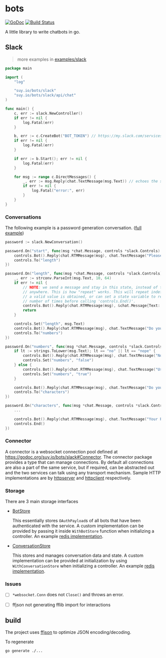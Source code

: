 # bots

[![GoDoc](https://godoc.org/suy.io/bots?status.svg)](https://godoc.org/suy.io/bots) [![Build Status](https://travis-ci.org/suyash/bots.svg?branch=master)](https://travis-ci.org/suyash/bots)

A little library to write chatbots in go.

## Slack

> more examples in [examples/slack](examples/slack)

```go
package main

import (
	"log"

	"suy.io/bots/slack"
	"suy.io/bots/slack/api/chat"
)

func main() {
	c, err := slack.NewController()
	if err != nil {
		log.Fatal(err)
	}

	b, err := c.CreateBot("BOT_TOKEN") // https://my.slack.com/services/new/bot
	if err != nil {
		log.Fatal(err)
	}

	if err := b.Start(); err != nil {
		log.Fatal(err)
	}

	for msg := range c.DirectMessages() {
		_, err := msg.Reply(chat.TextMessage(msg.Text)) // echoes the same message back
		if err != nil {
			log.Fatal("error:", err)
		}
	}
}
```

### Conversations

The following example is a password generation conversation. ([full example](examples/slack/conversations/main.go))

```go
password := slack.NewConversation()

password.On("start", func(msg *chat.Message, controls *slack.Controls) {
	controls.Bot().Reply(chat.RTMMessage(msg), chat.TextMessage("Please specify a length"))
	controls.To("length")
})

password.On("length", func(msg *chat.Message, controls *slack.Controls) {
	_, err := strconv.ParseInt(msg.Text, 10, 64)
	if err != nil {
		// NOTE: we send a message and stay in this state, instead of transitioning
		// anywhere. This is how "repeat" works. This will repeat indefinitely until
		// a valid value is obtained, or can set a state variable to repeat a fixed
		// number of times before calling 'controls.End()'.
		controls.Bot().Reply(chat.RTMMessage(msg), &chat.Message{Text: "Invalid Value, Please try again"})
		return
	}

	controls.Set("length", msg.Text)
	controls.Bot().Reply(chat.RTMMessage(msg), chat.TextMessage("Do you want numbers"))
	controls.To("numbers")
})

password.On("numbers", func(msg *chat.Message, controls *slack.Controls) {
	if lt := strings.ToLower(msg.Text); lt == "no" || lt == "nope" {
		controls.Bot().Reply(chat.RTMMessage(msg), chat.TextMessage("Not Using Numbers"))
		controls.Set("numbers", "false")
	} else {
		controls.Bot().Reply(chat.RTMMessage(msg), chat.TextMessage("Using Numbers"))
		controls.Set("numbers", "true")
	}

	controls.Bot().Reply(chat.RTMMessage(msg), chat.TextMessage("Do you want special characters"))
	controls.To("characters")
})

password.On("characters", func(msg *chat.Message, controls *slack.Controls) {
	...

	controls.Bot().Reply(chat.RTMMessage(msg), chat.TextMessage("Your Password is '"+ans+"'"))
	controls.End()
})
```

### Connector

A connector is a websocket connection pool defined at https://godoc.org/suy.io/bots/slack#Connector. The connector package provides a type that can manage connections. By default all connections are also a part of the same service, but if required, can be abstracted out and the two services can talk using any transport mechanism. Sample HTTP implementations are by [httpserver](https://godoc.org/suy.io/bots/slack/connector/contrib/httpserver) and [httpclient](https://godoc.org/suy.io/bots/slack/contrib/connector/httpclient) respectively.

### Storage

There are 3 main storage interfaces

- [BotStore](https://godoc.org/suy.io/bots/slack#BotStore)

  This essentially stores `OAuthPayload`s of all bots that have been authenticated with the service. A custom implementation can be provided by passing it inside `WithBotStore` function when initializing a controller. An example [redis implementation](https://godoc.org/suy.io/bots/slack/contrib/redis#RedisBotStore).

- [ConversationStore](https://godoc.org/suy.io/bots/slack#ConversationStore)

  This stores and manages conversation data and state. A custom implementation can be provided at initialization by using `WithConversationStore` when initializing a controller. An example [redis implementation](https://godoc.org/suy.io/bots/slack/contrib/redis#RedisConversationStore).

### Issues

- [ ] `*websocket.Conn` does not `Close()` and throws an error.

- [ ] ffjson not generating fflib import for interactions

## build

The project uses [ffjson](https://github.com/pquerna/ffjson) to optimize JSON encoding/decoding.

To regenerate

```
go generate ./...
```
